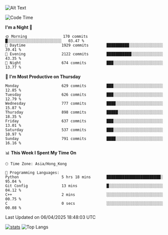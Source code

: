 ![Alt Text](https://media.tenor.com/3Gehha8RO-sAAAAC/goose-dance.gif)

<!--START_SECTION:waka-->
![Code Time](http://img.shields.io/badge/Code%20Time-439%20hrs%2019%20mins-blue)

**I'm a Night 🦉** 

```text
🌞 Morning                170 commits         █░░░░░░░░░░░░░░░░░░░░░░░░   03.47 % 
🌆 Daytime                1929 commits        ██████████░░░░░░░░░░░░░░░   39.41 % 
🌃 Evening                2122 commits        ███████████░░░░░░░░░░░░░░   43.35 % 
🌙 Night                  674 commits         ███░░░░░░░░░░░░░░░░░░░░░░   13.77 % 
```
📅 **I'm Most Productive on Thursday** 

```text
Monday                   629 commits         ███░░░░░░░░░░░░░░░░░░░░░░   12.85 % 
Tuesday                  626 commits         ███░░░░░░░░░░░░░░░░░░░░░░   12.79 % 
Wednesday                777 commits         ████░░░░░░░░░░░░░░░░░░░░░   15.87 % 
Thursday                 898 commits         █████░░░░░░░░░░░░░░░░░░░░   18.35 % 
Friday                   637 commits         ███░░░░░░░░░░░░░░░░░░░░░░   13.01 % 
Saturday                 537 commits         ███░░░░░░░░░░░░░░░░░░░░░░   10.97 % 
Sunday                   791 commits         ████░░░░░░░░░░░░░░░░░░░░░   16.16 % 
```


📊 **This Week I Spent My Time On** 

```text
🕑︎ Time Zone: Asia/Hong_Kong

💬 Programming Languages: 
Python                   5 hrs 18 mins       ████████████████████████░   95.04 % 
Git Config               13 mins             █░░░░░░░░░░░░░░░░░░░░░░░░   04.12 % 
C++                      2 mins              ░░░░░░░░░░░░░░░░░░░░░░░░░   00.75 % 
C                        0 secs              ░░░░░░░░░░░░░░░░░░░░░░░░░   00.08 % 
```


 Last Updated on 06/04/2025 18:48:03 UTC
<!--END_SECTION:waka-->
[![stats](https://github-readme-stats-rose-phi.vercel.app/api?username=jxncted&count_private=true)](https://github.com/jxncted/github-readme-stats)
![Top Langs](https://github-readme-stats-rose-phi.vercel.app/api/top-langs/?username=jxncted\&layout=compact&hide=c,assembly,jupyter%20notebook)
